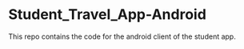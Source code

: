 Student_Travel_App-Android
=============================

This repo contains the code for the android client of the student app.
